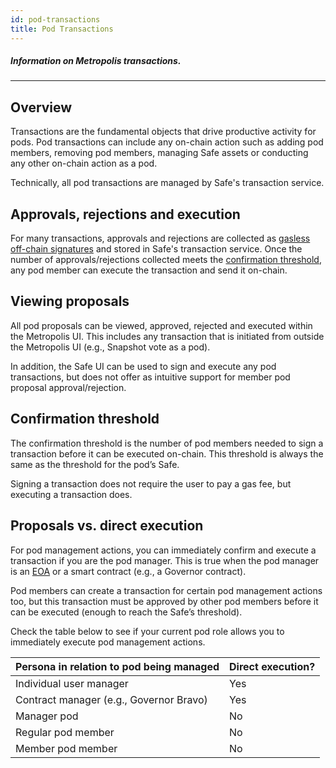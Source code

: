 ```yaml
---
id: pod-transactions
title: Pod Transactions
---
```

##### Information on Metropolis transactions.
---

## Overview

Transactions are the fundamental objects that drive productive activity for pods. Pod transactions can include any on-chain action such as adding pod members, removing pod members, managing Safe assets or conducting any other on-chain action as a pod.

Technically, all pod transactions are managed by Safe's transaction service.

## Approvals, rejections and execution
For many transactions, approvals and rejections are collected as [gasless off-chain signatures](https://help.gnosis-safe.io/en/articles/3940875-gas-less-signatures) and stored in Safe's transaction service. Once the number of approvals/rejections collected meets the [confirmation threshold](#confirmation-threshold), any pod member can execute the transaction and send it on-chain.

## Viewing proposals
All pod proposals can be viewed, approved, rejected and executed within the Metropolis UI. This includes any transaction that is initiated from outside the Metropolis UI (e.g., Snapshot vote as a pod).

In addition, the Safe UI can be used to sign and execute any pod transactions, but does not offer as intuitive support for member pod proposal approval/rejection. 

## Confirmation threshold
The confirmation threshold is the number of pod members needed to sign a transaction before it can be executed on-chain. This threshold is always the same as the threshold for the pod’s Safe. 

Signing a transaction does not require the user to pay a gas fee, but executing a transaction does.

## Proposals vs. direct execution
For pod management actions, you can immediately confirm and execute a transaction if you are the pod manager. This is true when the pod manager is an [EOA](https://ethereum.org/en/glossary/#eoa) or a smart contract (e.g., a Governor contract).

Pod members can create a transaction for certain pod management actions too, but this transaction must be approved by other pod members before it can be executed (enough to reach the Safe’s threshold). 

Check the table below to see if your current pod role allows you to immediately execute pod management actions.

| Persona in relation to pod being managed      | Direct execution? | 
|-----------------------------------------------|-------------------|
| Individual user manager                         |     Yes           |
| Contract manager (e.g., Governor Bravo)         |     Yes           |
| Manager pod                                     |     No            |
| Regular pod member                            |     No            |
| Member pod member                                 |     No            |